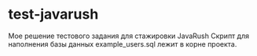 # test-javarush
Мое решение тестового задания для стажировки JavaRush
Скрипт для наполнения базы данных example_users.sql лежит в корне проекта.
